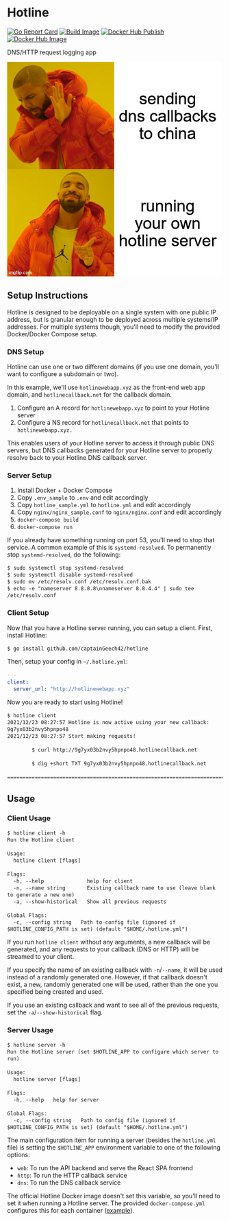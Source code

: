 # Hotline

[![Go Report Card](https://goreportcard.com/badge/github.com/captainGeech42/hotline)](https://goreportcard.com/report/github.com/captainGeech42/hotline) [![Build Image](https://github.com/captainGeech42/hotline/workflows/Build/badge.svg)](https://github.com/captainGeech42/hotline/actions?query=workflow%3A%22Build%22) [![Docker Hub Publish](https://github.com/captainGeech42/hotline/workflows/Docker%20Hub%20Publish/badge.svg)](https://github.com/captainGeech42/hotline/actions?query=workflow%3A%22Docker+Hub+Publish%22) [![Docker Hub Image](https://img.shields.io/docker/v/captaingeech/hotline?color=blue)](https://hub.docker.com/repository/docker/captaingeech/hotline/general)

DNS/HTTP request logging app

![Dank meme](/meme.jpg)

## Setup Instructions

Hotline is designed to be deployable on a single system with one public IP address, but is granular enough to be deployed across multiple systems/IP addresses. For multiple systems though, you'll need to modify the provided Docker/Docker Compose setup.

### DNS Setup

Hotline can use one or two different domains (if you use one domain, you'll want to configure a subdomain or two).

In this example, we'll use `hotlinewebapp.xyz` as the front-end web app domain, and `hotlinecallback.net` for the callback domain.

1. Configure an A record for `hotlinewebapp.xyz` to point to your Hotline server
2. Configure a NS record for `hotlinecallback.net` that points to `hotlinewebapp.xyz.`

This enables users of your Hotline server to access it through public DNS servers, but DNS callbacks generated for your Hotline server to properly resolve back to your Hotline DNS callback server.

### Server Setup

1. Install Docker + Docker Compose
2. Copy `.env_sample` to `.env` and edit accordingly
3. Copy `hotline_sample.yml` to `hotline.yml` and edit accordingly
4. Copy `nginx/nginx_sample.conf` to `nginx/nginx.conf` and edit accordingly
4. `docker-compose build`
5. `docker-compose run`

If you already have something running on port 53, you'll need to stop that service. A common example of this is `systemd-resolved`. To permanently stop `systemd-resolved`, do the following:

```
$ sudo systemctl stop systemd-resolved
$ sudo systemctl disable systemd-resolved
$ sudo mv /etc/resolv.conf /etc/resolv.conf.bak
$ echo -e "nameserver 8.8.8.8\nnameserver 8.8.4.4" | sudo tee /etc/resolv.conf
```

### Client Setup

Now that you have a Hotline server running, you can setup a client. First, install Hotline:

```
$ go install github.com/captainGeech42/hotline
```

Then, setup your config in `~/.hotline.yml`:

```yml
---
client:
  server_url: "http://hotlinewebapp.xyz"
```

Now you are ready to start using Hotline!

```
$ hotline client
2021/12/23 08:27:57 Hotline is now active using your new callback: 9g7yx03b2nvy5hpnpo48
2021/12/23 08:27:57 Start making requests!

        $ curl http://9g7yx03b2nvy5hpnpo48.hotlinecallback.net

        $ dig +short TXT 9g7yx03b2nvy5hpnpo48.hotlinecallback.net

===========================================================================

```

## Usage

### Client Usage

```
$ hotline client -h
Run the Hotline client

Usage:
  hotline client [flags]

Flags:
  -h, --help              help for client
  -n, --name string       Existing callback name to use (leave blank to generate a new one)
  -a, --show-historical   Show all previous requests

Global Flags:
  -c, --config string   Path to config file (ignored if $HOTLINE_CONFIG_PATH is set) (default "$HOME/.hotline.yml")
```

If you run `hotline client` without any arguments, a new callback will be generated, and any requests to your callback (DNS or HTTP) will be streamed to your client.

If you specify the name of an existing callback with `-n`/`--name`, it will be used instead of a randomly generated one. However, if that callback doesn't exist, a new, randomly generated one will be used, rather than the one you specified being created and used.

If you use an existing callback and want to see all of the previous requests, set the `-a`/`--show-historical` flag.

### Server Usage

```
$ hotline server -h
Run the Hotline server (set $HOTLINE_APP to configure which server to run)

Usage:
  hotline server [flags]

Flags:
  -h, --help   help for server

Global Flags:
  -c, --config string   Path to config file (ignored if $HOTLINE_CONFIG_PATH is set) (default "$HOME/.hotline.yml")
```

The main configuration item for running a server (besides the `hotline.yml` file) is setting the `$HOTLINE_APP` environment variable to one of the following options:

* `web`: To run the API backend and serve the React SPA frontend
* `http`: To run the HTTP callback service
* `dns`: To run the DNS callback service

The official Hotline Docker image doesn't set this variable, so you'll need to set it when running a Hotline server. The provided `docker-compose.yml` configures this for each container ([example](https://github.com/captainGeech42/hotline/blob/main/docker-compose.yml#L30)).